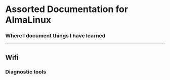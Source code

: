 # Assorted Documentation for AlmaLinux
### Where I document things I have learned
---
## Wifi
### Diagnostic tools

